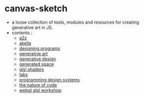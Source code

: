 # canvas-sketch
- a loose collection of tools, modules and resources for creating generative art in JS.
- contents :
  - [a2z](Sketches/13_a2z/README.md)
  - [akella](Sketches/15_akella/README.md)
  - [designing programs](Sketches/14_dsgnprogs/README.md)
  - [generative art](Sketches/02_genart/README.md)
  - [generative design](Sketches/06_gnrtvdsgn/README.md)
  - [generated space](Sketches/07_genspace/README.md)
  - [glsl shaders](Sketches/09_glsl_cc/README.md)
  - [labs](Sketches/01_labs/README.md)
  - [programming design systems](Sketches/16_prgdsgnsys/README.md)
  - [the nature of code](Sketches/12_tnoc/README.md)
  - [webgl glsl workshop](Sketches/03_webgl/README.md)